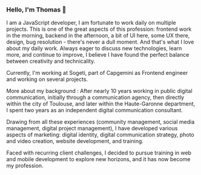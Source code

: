 ### Hello, I'm Thomas 👋

I am a JavaScript developer, I am fortunate to work daily on multiple projects. This is one of the great aspects of this profession: frontend work in the morning, backend in the afternoon, a bit of UI here, some UX there, design, bug resolution - there's never a dull moment. And that's what I love about my daily work. Always eager to discuss new technologies, learn more, and continue to improve, I believe I have found the perfect balance between creativity and technicality.

Currently, I'm working at Sogeti, part of Capgemini as Frontend engineer and working on several projects.

More about my background :
After nearly 10 years working in public digital communication, initially through a communication agency, then directly within the city of Toulouse, and later within the Haute-Garonne department, I spent two years as an independent digital communication consultant.

Drawing from all these experiences (community management, social media management, digital project management), I have developed various aspects of marketing: digital identity, digital communication strategy, photo and video creation, website development, and training.

Faced with recurring client challenges, I decided to pursue training in web and mobile development to explore new horizons, and it has now become my profession.

<!--
**Tbiarneix/tbiarneix** is a ✨ _special_ ✨ repository because its `README.md` (this file) appears on your GitHub profile.

Here are some ideas to get you started:

- 🔭 I’m currently working on ...
- 🌱 I’m currently learning ...
- 👯 I’m looking to collaborate on ...
- 🤔 I’m looking for help with ...
- 💬 Ask me about ...
- 📫 How to reach me: ...
- 😄 Pronouns: ...
- ⚡ Fun fact: ...
-->
